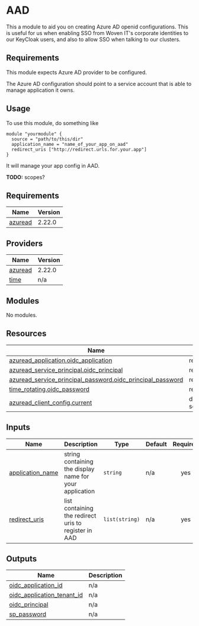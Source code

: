 # AAD

This a module to aid you on creating Azure AD openid configurations. This is
useful for us when enabling SSO from Woven IT's corporate identities to our
KeyCloak users, and also to allow SSO when talking to our clusters.

## Requirements

This module expects Azure AD provider to be configured.


The Azure AD configuration should point to a service account that is able to
manage application it owns.

## Usage

To use this module, do something like

```
module "yourmodule" {
  source = "path/to/this/dir"
  application_name = "name_of_your_app_on_aad"
  redirect_uris ["http://redirect.urls.for.your.app"]
}
```

It will manage your app config in AAD.

**TODO:** scopes?




## Requirements

| Name | Version |
|------|---------|
| <a name="requirement_azuread"></a> [azuread](#requirement\_azuread) | 2.22.0 |

## Providers

| Name | Version |
|------|---------|
| <a name="provider_azuread"></a> [azuread](#provider\_azuread) | 2.22.0 |
| <a name="provider_time"></a> [time](#provider\_time) | n/a |

## Modules

No modules.

## Resources

| Name | Type |
|------|------|
| [azuread_application.oidc_application](https://registry.terraform.io/providers/hashicorp/azuread/2.22.0/docs/resources/application) | resource |
| [azuread_service_principal.oidc_principal](https://registry.terraform.io/providers/hashicorp/azuread/2.22.0/docs/resources/service_principal) | resource |
| [azuread_service_principal_password.oidc_principal_password](https://registry.terraform.io/providers/hashicorp/azuread/2.22.0/docs/resources/service_principal_password) | resource |
| [time_rotating.oidc_password](https://registry.terraform.io/providers/hashicorp/time/latest/docs/resources/rotating) | resource |
| [azuread_client_config.current](https://registry.terraform.io/providers/hashicorp/azuread/2.22.0/docs/data-sources/client_config) | data source |

## Inputs

| Name | Description | Type | Default | Required |
|------|-------------|------|---------|:--------:|
| <a name="input_application_name"></a> [application\_name](#input\_application\_name) | string containing the display name for your application | `string` | n/a | yes |
| <a name="input_redirect_uris"></a> [redirect\_uris](#input\_redirect\_uris) | list containing the redirect uris to register in AAD | `list(string)` | n/a | yes |

## Outputs

| Name | Description |
|------|-------------|
| <a name="output_oidc_application_id"></a> [oidc\_application\_id](#output\_oidc\_application\_id) | n/a |
| <a name="output_oidc_application_tenant_id"></a> [oidc\_application\_tenant\_id](#output\_oidc\_application\_tenant\_id) | n/a |
| <a name="output_oidc_principal"></a> [oidc\_principal](#output\_oidc\_principal) | n/a |
| <a name="output_sp_password"></a> [sp\_password](#output\_sp\_password) | n/a |
